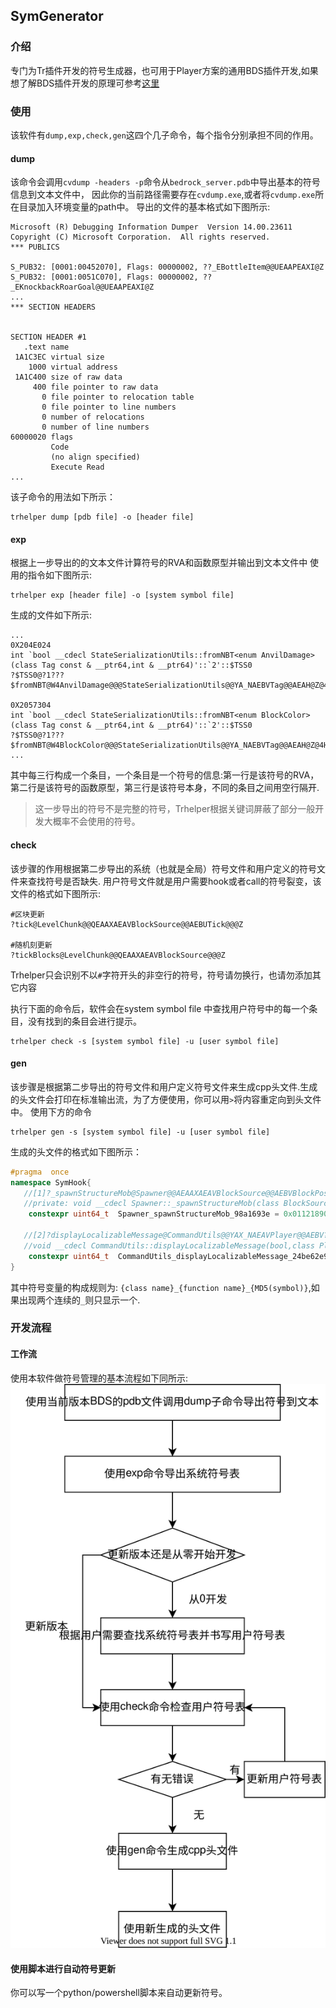 ## SymGenerator

### 介绍

专门为Tr插件开发的符号生成器，也可用于Player方案的通用BDS插件开发,如果想了解BDS插件开发的原理可参考[这里](https://github.com/hhhxiao/TrapDoor/blob/1.17.11.01/%E5%8E%9F%E7%90%86%E5%92%8C%E8%AE%BE%E8%AE%A1.md)
### 使用

该软件有`dump,exp,check,gen`这四个几子命令，每个指令分别承担不同的作用。

#### dump

该命令会调用`cvdump -headers -p`命令从`bedrock_server.pdb`中导出基本的符号信息到文本文件中， 因此你的当前路径需要存在`cvdump.exe`,或者将`cvdump.exe`所在目录加入环境变量的path中。 导出的文件的基本格式如下图所示:

```text
Microsoft (R) Debugging Information Dumper  Version 14.00.23611
Copyright (C) Microsoft Corporation.  All rights reserved.
*** PUBLICS

S_PUB32: [0001:00452070], Flags: 00000002, ??_EBottleItem@@UEAAPEAXI@Z
S_PUB32: [0001:0051C070], Flags: 00000002, ??_EKnockbackRoarGoal@@UEAAPEAXI@Z
...
*** SECTION HEADERS


SECTION HEADER #1
   .text name
 1A1C3EC virtual size
    1000 virtual address
 1A1C400 size of raw data
     400 file pointer to raw data
       0 file pointer to relocation table
       0 file pointer to line numbers
       0 number of relocations
       0 number of line numbers
60000020 flags
         Code
         (no align specified)
         Execute Read
...
```

该子命令的用法如下所示：

```shell
trhelper dump [pdb file] -o [header file]
```

#### exp

根据上一步导出的的文本文件计算符号的RVA和函数原型并输出到文本文件中 使用的指令如下图所示:

```shell
trhelper exp [header file] -o [system symbol file]
```

生成的文件如下所示:

```text
...
0X204E024
int `bool __cdecl StateSerializationUtils::fromNBT<enum AnvilDamage>(class Tag const & __ptr64,int & __ptr64)'::`2'::$TSS0
?$TSS0@?1???$fromNBT@W4AnvilDamage@@@StateSerializationUtils@@YA_NAEBVTag@@AEAH@Z@4HA

0X2057304
int `bool __cdecl StateSerializationUtils::fromNBT<enum BlockColor>(class Tag const & __ptr64,int & __ptr64)'::`2'::$TSS0
?$TSS0@?1???$fromNBT@W4BlockColor@@@StateSerializationUtils@@YA_NAEBVTag@@AEAH@Z@4HA
...
```

其中每三行构成一个条目，一个条目是一个符号的信息:第一行是该符号的RVA，第二行是该符号的函数原型，第三行是该符号本身，不同的条目之间用空行隔开.

> 这一步导出的符号不是完整的符号，Trhelper根据关键词屏蔽了部分一般开发大概率不会使用的符号。

#### check

该步骤的作用根据第二步导出的系统（也就是全局）符号文件和用户定义的符号文件来查找符号是否缺失. 用户符号文件就是用户需要hook或者call的符号裂变，该文件的格式如下图所示:

```text
#区块更新
?tick@LevelChunk@@QEAAXAEAVBlockSource@@AEBUTick@@@Z

#随机刻更新
?tickBlocks@LevelChunk@@QEAAXAEAVBlockSource@@@Z
```
Trhelper只会识别不以`#`字符开头的非空行的符号，符号请勿换行，也请勿添加其它内容

执行下面的命令后，软件会在system symbol file 中查找用户符号中的每一个条目，没有找到的条目会进行提示。
```shell
trhelper check -s [system symbol file] -u [user symbol file]
```
#### gen
该步骤是根据第二步导出的符号文件和用户定义符号文件来生成cpp头文件.生成的头文件会打印在标准输出流，为了方便使用，你可以用`>`将内容重定向到头文件中。
使用下方的命令
```shell
trhelper gen -s [system symbol file] -u [user symbol file]
```
生成的头文件的格式如下图所示：
```cpp
#pragma  once
namespace SymHook{
   //[1]?_spawnStructureMob@Spawner@@AEAAXAEAVBlockSource@@AEBVBlockPos@@AEBUHardcodedSpawningArea@LevelChunk@@AEBVSpawnConditions@@@Z;
   //private: void __cdecl Spawner::_spawnStructureMob(class BlockSource & __ptr64,class BlockPos const & __ptr64,struct LevelChunk::HardcodedSpawningArea const & __ptr64,class SpawnConditions const & __ptr64) __ptr64
    constexpr uint64_t  Spawner_spawnStructureMob_98a1693e = 0x01121890;

   //[2]?displayLocalizableMessage@CommandUtils@@YAX_NAEAVPlayer@@AEBV?$basic_string@DU?$char_traits@D@std@@V?$allocator@D@2@@std@@AEBV?$vector@V?$basic_string@DU?$char_traits@D@std@@V?$allocator@D@2@@std@@V?$allocator@V?$basic_string@DU?$char_traits@D@std@@V?$allocator@D@2@@std@@@2@@4@@Z;
   //void __cdecl CommandUtils::displayLocalizableMessage(bool,class Player & __ptr64,class std::basic_string<char,struct std::char_traits<char>,class std::allocator<char> > const & __ptr64,class std::vector<class std::basic_string<char,struct std::char_traits<char>,class std::allocator<char> >,class std::allocator<class std::basic_string<char,struct std::char_traits<char>,class std::allocator<char> > > > const & __ptr64)
    constexpr uint64_t  CommandUtils_displayLocalizableMessage_24be62e9 = 0x007815B0;
}
```
其中符号变量的构成规则为: `{class name}_{function name}_{MD5(symbol)}`,如果出现两个连续的`_`则只显示一个.

### 开发流程
#### 工作流
使用本软件做符号管理的基本流程如下同所示:
![](workflow.drawio.svg)

####  使用脚本进行自动符号更新

你可以写一个python/powershell脚本来自动更新符号。
